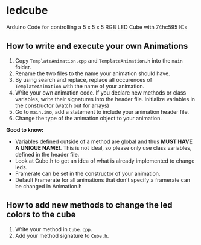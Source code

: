 # ledcube
Arduino Code for controlling a 5 x 5 x 5 RGB LED Cube with 74hc595 ICs

## How to write and execute your own Animations
1. Copy `TemplateAnimation.cpp` and `TemplateAnimation.h` into the `main` folder.
2. Rename the two files to the name your animation should have.
3. By using search and replace, replace all occurences of `TemplateAnimation` with the name of your animation.
4. Write your own animation code. If you declare new methods or class variables, write their signatures into the header file. Initialize variables in the constructor (watch out for arrays)
5. Go to `main.ino`, add a statement to include your animation header file.
6. Change the type of the animation object to your animation.

**Good to know:**
- Variables defined outside of a method are global and thus **MUST HAVE A UNIQUE NAME!**. This is not ideal, so please only use class variables, defined in the header file.
- Look at Cube.h to get an idea of what is already implemented to change leds.
- Framerate can be set in the constructor of your animation.
- Default Framerate for all animations that don't specify a framerate can be changed in Animation.h

## How to add new methods to change the led colors to the cube
1. Write your method in `Cube.cpp`.
2. Add your method signature to `Cube.h`.

